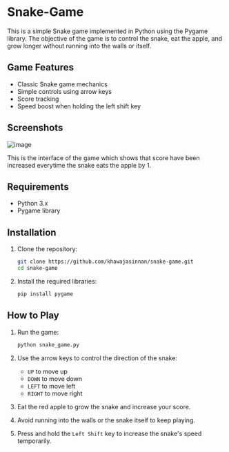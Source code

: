 # Snake-Game
This is a simple Snake game implemented in Python using the Pygame library. The objective of the game is to control the snake, eat the apple, and grow longer without running into the walls or itself.

## Game Features

- Classic Snake game mechanics
- Simple controls using arrow keys
- Score tracking
- Speed boost when holding the left shift key

## Screenshots
![image](https://github.com/khawajasinnan/Snake-Game/assets/156596296/b3c8eb7c-191d-49a2-bf49-217a8024673c)

This is the interface of the game which shows that score have been increased everytime the snake eats the apple by 1.

## Requirements

- Python 3.x
- Pygame library

## Installation

1. Clone the repository:
    ```bash
    git clone https://github.com/khawajasinnan/snake-game.git
    cd snake-game
    ```

2. Install the required libraries:
    ```bash
    pip install pygame
    ```

## How to Play

1. Run the game:
    ```bash
    python snake_game.py
    ```

2. Use the arrow keys to control the direction of the snake:
    - `UP` to move up
    - `DOWN` to move down
    - `LEFT` to move left
    - `RIGHT` to move right

3. Eat the red apple to grow the snake and increase your score.

4. Avoid running into the walls or the snake itself to keep playing.

5. Press and hold the `Left Shift` key to increase the snake's speed temporarily.



